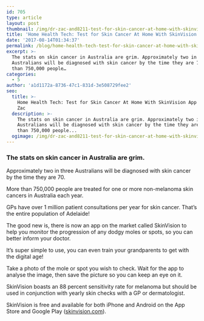 ```yaml
---
id: 705
type: article
layout: post
thumbnail: /img/dr-zac-and8211-test-for-skin-cancer-at-home-with-skinvision-app.jpg
title: 'Home Health Tech: Test for Skin Cancer At Home With SkinVision App'
date: '2017-08-14T01:34:37'
permalink: /blog/home-health-tech-test-for-skin-cancer-at-home-with-skinvision-app/
excerpt: >-
  The stats on skin cancer in Australia are grim. Approximately two in three
  Australians will be diagnosed with skin cancer by the time they are 70\. More
  than 750,000 people…
categories:
  - 5
author: 'a1d1172a-8736-47c1-831d-3e508729fee2'
seo:
  title: >-
    Home Health Tech: Test for Skin Cancer At Home With SkinVision App - Doctor
    Zac
  description: >-
    The stats on skin cancer in Australia are grim. Approximately two in three
    Australians will be diagnosed with skin cancer by the time they are 70. More
    than 750,000 people...
  ogimage: /img/dr-zac-and8211-test-for-skin-cancer-at-home-with-skinvision-app.jpg
---
```


### The stats on skin cancer in Australia are grim.

Approximately two in three Australians will be diagnosed with skin cancer by the time they are 70.

More than 750,000 people are treated for one or more non-melanoma skin cancers in Australia each year.

GPs have over 1 million patient consultations per year for skin cancer. That’s the entire population of Adelaide!

The good new is, there is now an app on the market called SkinVision to help you monitor the progression of any dodgy moles or spots, so you can better inform your doctor.

It’s super simple to use, you can even train your grandparents to get with the digital age!

Take a photo of the mole or spot you wish to check. Wait for the app to analyse the image, then save the picture so you can keep an eye on it.

SkinVision boasts an 88 percent sensitivity rate for melanoma but should be used in conjunction with yearly skin checks with a GP or dermatologist.

SkinVision is free and available for both iPhone and Android on the App Store and Google Play ([skinvision.com](https://www.skinvision.com/)).
